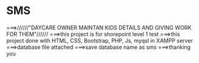 # SMS
===>//////"DAYCARE OWNER MAINTAN KIDS DETAILS AND GIVING WORK FOR THEM"//////
===>this project is for shorepoint level 1 test
===>this project done with HTML, CSS, Bootstrap, PHP, Js, myqsl in XAMPP server
===>database file attached 
===>save database name as sms
===>thanking you
